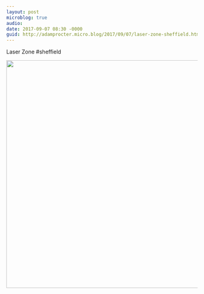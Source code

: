 ```yaml
---
layout: post
microblog: true
audio: 
date: 2017-09-07 08:30 -0000
guid: http://adamprocter.micro.blog/2017/09/07/laser-zone-sheffield.html
---
```

Laser Zone #sheffield

<img src="http://discursive.adamprocter.co.uk/uploads/2017/6f7d5f39a8.jpg" width="600" height="600" />
